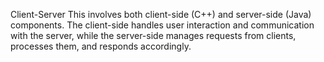 Client-Server
This involves both client-side (C++) and server-side (Java) components.
The client-side handles user interaction and communication with the server, while the server-side manages requests from clients, processes them, and responds accordingly.

